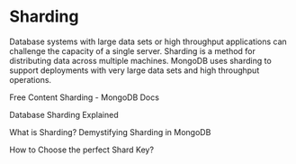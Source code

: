 # Sharding

Database systems with large data sets or high throughput applications can challenge the capacity of a single server. Sharding is a method for distributing data across multiple machines. MongoDB uses sharding to support deployments with very large data sets and high throughput operations.


<ResourceGroupTitle>Free Content</ResourceGroupTitle>
<BadgeLink badgeText='Read' colorScheme="yellow" href='https://www.mongodb.com/docs/manual/sharding/'>Sharding - MongoDB Docs</BadgeLink>

<BadgeLink badgeText='Read' colorScheme="yellow" href='https://www.mongodb.com/features/database-sharding-explained'>Database Sharding Explained</BadgeLink>


<BadgeLink badgeText='Watch' href='https://learn.mongodb.com/learn/course/m103-basic-cluster-administration/lesson-3-sharding/learn?page=1'>What is Sharding?</BadgeLink>
<BadgeLink badgeText='Watch' href='https://www.youtube.com/watch?v=EvzPncoCr_M'>Demystifying Sharding in MongoDB</BadgeLink>

<BadgeLink badgeText='Watch' href='https://www.youtube.com/watch?v=NjvyFmuuRM4'>How to Choose the perfect Shard Key?</BadgeLink>






